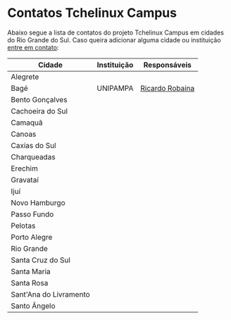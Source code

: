 Contatos Tchelinux Campus
=========================

Abaixo segue a lista de contatos do projeto Tchelinux Campus em cidades do Rio Grande do Sul. Caso queira adicionar alguma cidade ou instituição [entre em contato](https://groups.google.com/forum/#!forum/tchelinux):

 
| Cidade                  | Instituição             | Responsáveis          |
|---                      |---                      |---                    |
| Alegrete                |                         |                                                                  |
| Bagé                    | UNIPAMPA                | [Ricardo Robaina](https://github.com/robainaricardo/)            |
| Bento Gonçalves         |                         |                                                                  |
| Cachoeira do Sul        |                         |                                                                  |
| Camaquã                 |                         |                                                                  |
| Canoas                  |                         |                                                                  |
| Caxias do Sul           |                         |                                                                  |
| Charqueadas             |                         |                                                                  |
| Erechim                 |                         |                                                                  |
| Gravataí                |                         |                                                                  | 
| Ijuí                    |                         |                                                                  |
| Novo Hamburgo           |                         |                                                                  |
| Passo Fundo             |                         |                                                                  |
| Pelotas                 |                         |                                                                  |
| Porto Alegre            |                         |                                                                  |
| Rio Grande              |                         |                                                                  |
| Santa Cruz do Sul       |                         |                                                                  |
| Santa Maria             |                         |                                                                  |
| Santa Rosa              |                         |                                                                  |
| Sant'Ana do Livramento  |                         |                                                                  |
| Santo Ângelo            |                         |                                                                  |
